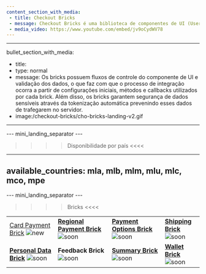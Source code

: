 ```yaml
---
content_section_with_media: 
 - title: Checkout Bricks
 - message: Checkout Bricks é uma biblioteca de componentes de UI (User interface) que tem como objetivo viabilizar uma integração client-side de forma modular por meio de estruturas configuráveis, seguras e com integração simplificada e unificada.
 - media_video: https://www.youtube.com/embed/jv9oCydWV78
---
```


---
bullet_section_with_media: 
 - title: 
 - type: normal
 - message: Os bricks possuem fluxos de controle do componente de UI e validação dos dados, o que faz com que o processo de integração ocorra a partir de configurações iniciais, métodos e callbacks utilizados por cada brick. Além disso, os bricks garantem segurança de dados sensíveis através da tokenização automática prevenindo esses dados de trafegarem no servidor.
 - image:/checkout-bricks/cho-bricks-landing-v2.gif
---

--- mini_landing_separator ---

>>>> Disponibilidade por país <<<<
---
available_countries: mla, mlb, mlm, mlu, mlc, mco, mpe
---

--- mini_landing_separator ---

>>>> Bricks <<<<

| | | | |
|---|---|---|---|
| [Card Payment Brick](developers/pt/docs/checkout-bricks/card-payment-brick) ![new](checkout-bricks/new-button-pt.png) | [**Regional Payment Brick**](/developers/pt/docs/checkout-bricks/regional-payment-brick) ![soon](checkout-bricks/soon-button-pt.png) | [**Payment Options Brick**](/developers/pt/docs/checkout-bricks/payment-options-brick) ![soon](checkout-bricks/soon-button-pt.png) | [**Shipping Brick**](/developers/pt/docs/checkout-bricks/shipping-brick) <br> ![soon](checkout-bricks/soon-button-pt.png) |
| [**Personal Data Brick**](/developers/pt/docs/checkout-bricks/personal-data-brick) ![soon](checkout-bricks/soon-button-pt.png) | **Feedback Brick** <br> ![soon](checkout-bricks/soon-button-pt.png) | [**Summary Brick**](/developers/pt/docs/checkout-bricks/summary-brick) <br> ![soon](checkout-bricks/soon-button-pt.png) | [**Wallet Brick**](/developers/pt/docs/checkout-bricks/wallet-brick) <br> ![soon](checkout-bricks/soon-button-pt.png) |

<br>